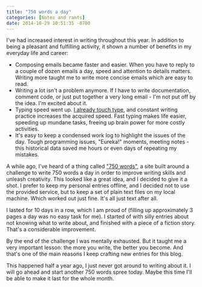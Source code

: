 ```yaml
---
title: "750 words a day"
categories: [Notes and rants]
date: 2014-10-29 10:51:35 -0700
---
```


I've had increased interest in writing throughout this year. In addition to
being a pleasant and fulfilling activity, it shown a number of benefits in my
everyday life and career:

- Composing emails became faster and easier. When you have to reply to a couple
  of dozen emails a day, speed and attention to details matters. Writing more
  taught me to write more concise emails which are easy to read.
- Writing a lot isn't a problem anymore. If I have to write documentation,
  comment code, or just put together a very long email - I'm not put off by the
  idea. I'm excited about it.
- Typing speed went up. [I already touch type][1], and constant writing practice
  increases the acquired speed. Fast typing makes life easier, speeding up
  mundane tasks, freeing up brain power for more costly activities.
- It's easy to keep a condensed work log to highlight the issues of the day.
  Tough programming issues, "Eureka!" moments, meeting notes - this historical
  data saved me hours or even days of repeating my mistakes.

A while ago, I've heard of a thing called ["750 words"][2], a site built around
a challenge to write 750 words a day in order to improve writing skills and
unleash creativity. This looked like a great idea, and I decided to give it a
shot. I prefer to keep my personal entries offline, and I decided not to use the
provided service, but to keep a set of plain text files on my local machine.
Which worked out just fine. It's all just text after all.

I lasted for 10 days in a row, which I am proud of (filling up approximately 3
pages a day was no easy task for me). I started of with silly entries about not
knowing what to write about, and finished with a piece of a fiction story.
That's a considerable improvement.

By the end of the challenge I was mentally exhausted. But it taught me a very
important lesson: the more you write, the better you become. And that's one of
the main reasons I keep crafting new entries for this blog.

This happened half a year ago, I just never got around to writing about it. I
will go ahead and start another 750 words spree today. Maybe this time I'll be
able to make it last for the whole month.

[1]: http://www.rosipov.com/blog/why-should-you-learn-to-touch-type/
[2]: http://750words.com/
